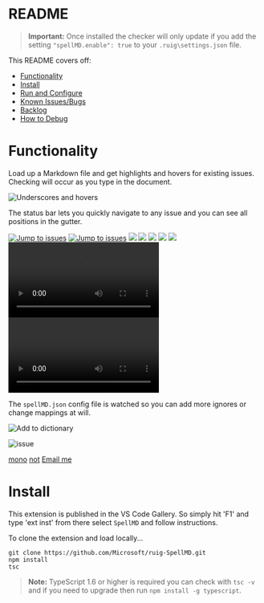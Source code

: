# README

>**Important:** Once installed the checker will only update if you add the setting `"spellMD.enable": true` to your `.ruig\settings.json` file.

This README covers off:
* [Functionality](#functionality)
* [Install](#install)
* [Run and Configure](#run-and-configure)
* [Known Issues/Bugs](#known-issuesbugs)
* [Backlog](#backlog)
* [How to Debug](#how-to-debug)

# Functionality

Load up a Markdown file and get highlights and hovers for existing issues.  Checking will occur as you type in the document.

![Underscores and hovers](https://gitlab.com/username/repository/-/raw/main/images/SpellMDDemo1.gif)

The status bar lets you quickly navigate to any issue and you can see all positions in the gutter.

[![Jump to issues](https://gitlab.com/username/repository/-/raw/main/images/SpellMDDemo2.gif)](http://shouldnottouchthis/)
[![Jump to issues](https://gitlab.com/username/repository/-/raw/main/images/SpellMDDemo2.gif)](https://gitlab.com/username/repository/-/blob/main/monkey)
![](https://gitlab.com/username/repository/-/raw/main/images/SpellMDDemo2.gif)
![](https://gitlab.com/username/repository/-/raw/main/SpellMDDemo2.gif)
![](https://gitlab.com/username/repository/-/raw/main/SpellMDDemo2.gif#gh-light-mode-only)
<img src="https://gitlab.com/username/repository/-/raw/main/images/myImage.gif">
<img src="https://gitlab.com/username/repository/-/raw/main/images/myImage.gif#gh-light-mode-only">
<video src="https://gitlab.com/username/repository/-/raw/main/videos/myVideo.mp4"></video>
<video src="https://gitlab.com/username/repository/-/raw/main/videos/myVideo.mp4#gh-light-mode-only"></video>

The `spellMD.json` config file is watched so you can add more ignores or change mappings at will.

![Add to dictionary](https://gitlab.com/username/repository/-/raw/main/images/SpellMDDemo3.gif)

![issue](https://gitlab.com/username/repository/-/raw/main/issue)

[mono](https://gitlab.com/username/repository/-/blob/main/monkey)
[not](http://shouldnottouchthis/)
[Email me](mailto:example@example.com)

# Install
This extension is published in the VS Code Gallery.  So simply hit 'F1' and type 'ext inst' from there select `SpellMD` and follow instructions.


To clone the extension and load locally...

```
git clone https://github.com/Microsoft/ruig-SpellMD.git
npm install
tsc
```

>**Note:** TypeScript 1.6 or higher is required you can check with `tsc -v` and if you need to upgrade then run `npm install -g typescript`.
